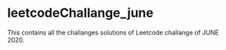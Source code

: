 # leetcodeChallange_june
This contains all the challanges solutions of Leetcode challange of JUNE 2020.
